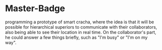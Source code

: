 # Master-Badge
programming a prototype of smart cracha, where the idea is that it will be possible for hierarchical superiors to communicate with their collaborators, also being able to see their location in real time. On the collaborator's part, he could answer a few things briefly, such as "I'm busy" or "I'm on my way".
